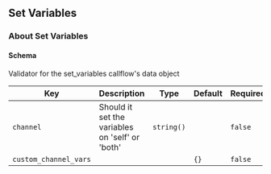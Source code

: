 ## Set Variables

### About Set Variables

#### Schema

Validator for the set_variables callflow's data object



Key | Description | Type | Default | Required
--- | ----------- | ---- | ------- | --------
`channel` | Should it set the variables on 'self' or 'both'  | `string()` |   | `false`
`custom_channel_vars` |   |   | `{}` | `false`



